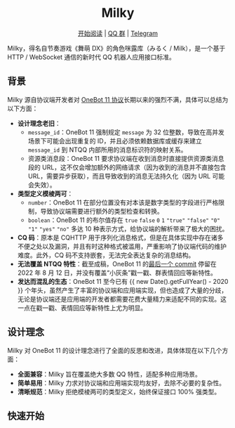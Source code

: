 <div align="center">

<h1>Milky</h1>

[开始阅读](http://milky.ntqqrev.org/) | [QQ 群](https://qm.qq.com/q/C04kPQzayk) | [Telegram](https://t.me/WeavingStar)

</div>

Milky，得名自节奏游戏《舞萌 DX》的角色咪露库（みるく / Milk），是一个基于 HTTP / WebSocket 通信的新时代 QQ 机器人应用接口标准。

## 背景

Milky 源自协议端开发者对 [OneBot 11 协议](https://11.onebot.dev/)长期以来的强烈不满，具体可以总结为以下方面：

- **设计理念老旧**：
    - `message_id`：OneBot 11 强制规定 `message` 为 32 位整数，导致在高并发场景下可能会出现重复的 ID，并且必须依赖数据库或缓存来建立 `message_id` 到 NTQQ 内部所用的消息标识符的映射关系。
    - 资源类消息段：OneBot 11 要求协议端在收到消息时直接提供资源类消息段的 URL，这不仅会增加额外的网络请求（因为收到的消息并不直接包含 URL，需要异步获取），而且导致收到的消息无法持久化（因为 URL 可能会失效）。
- **类型定义模棱两可**：
    - `number`：OneBot 11 在部分位置没有对本该是数字类型的字段进行严格限制，导致协议端需要进行额外的类型检查和转换。
    - `boolean`：OneBot 11 的布尔值存在 `true` `false` `0` `1` `"true"` `"false"` `"0"` `"1"` `"yes"` `"no"` 多达 10 种表示方式，给协议端的解析带来了极大的困扰。
- **CQ 码**：原本是 CQHTTP 用于序列化消息格式，但是在具体实现中存在诸多不便之处以及漏洞，并且有时这种格式被滥用，严重影响了协议端代码的维护难度。此外，CQ 码不支持嵌套，无法完全表达复杂的消息结构。
- **无法覆盖 NTQQ 特性**：截至成稿，OneBot 11 的[最后一个 commit](https://github.com/botuniverse/onebot-11/commit/d4456ee706f9ada9c2dfde56a2bcfc69752600e4) 停留在 2022 年 8 月 12 日，并没有覆盖“小灰条”戳一戳、群表情回应等新特性。
- **发达而混乱的生态**：OneBot 11 至今已有 {{ new Date().getFullYear() - 2020 }} 个年头，虽然产生了丰富的协议端和应用端实现，但也造成了大量的分歧，无论是协议端还是应用端的开发者都需要花费大量精力来适配不同的实现。这一点在戳一戳、表情回应等新特性上尤为明显。

## 设计理念

Milky 对 OneBot 11 的设计理念进行了全面的反思和改进，具体体现在以下几个方面：

- **全面兼容**：Milky 旨在覆盖绝大多数 QQ 特性，适配多种应用场景。
- **简单易用**：Milky 力求对协议端和应用端实现均友好，去除不必要的复杂性。
- **清晰规范**：Milky 拒绝模棱两可的类型定义，始终保证接口 100% 强类型。

## 快速开始

